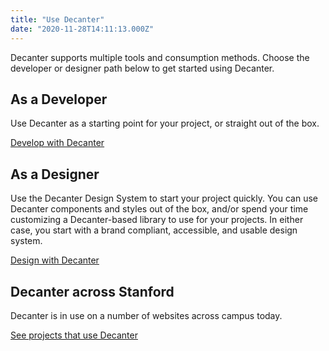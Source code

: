 ```yaml
---
title: "Use Decanter"
date: "2020-11-28T14:11:13.000Z"
---
```

<p class="su-intro-text">Decanter supports multiple tools and consumption methods. Choose the developer or designer path below to get started using Decanter.</p>

<div class="flex-container">
<section class="flex-md-6-of-12">
<h2>As a Developer</h2>

Use Decanter as a starting point for your project, or straight out of the box.

<p><a href="/page/use-decanter-as-a-developer/" class="su-button"> Develop with Decanter</a></p>
</section>
<section class="flex-md-6-of-12">
<h2>As a Designer</h2>

Use the Decanter Design System to start your project quickly. You can use Decanter components and styles out of the box, and/or spend your time customizing a Decanter-based library to use for your projects. In either case, you start with a brand compliant, accessible, and usable design system.

<p><a href="/page/use-decanter-as-a-designer/" class="su-button"> Design with Decanter</a></p>
</section>
</div>

## Decanter across Stanford

Decanter is in use on a number of websites across campus today.

<p><a href="/page/about-projects-that-use-decanter/" class="su-link su-link--action"> See projects that use Decanter</a></p>